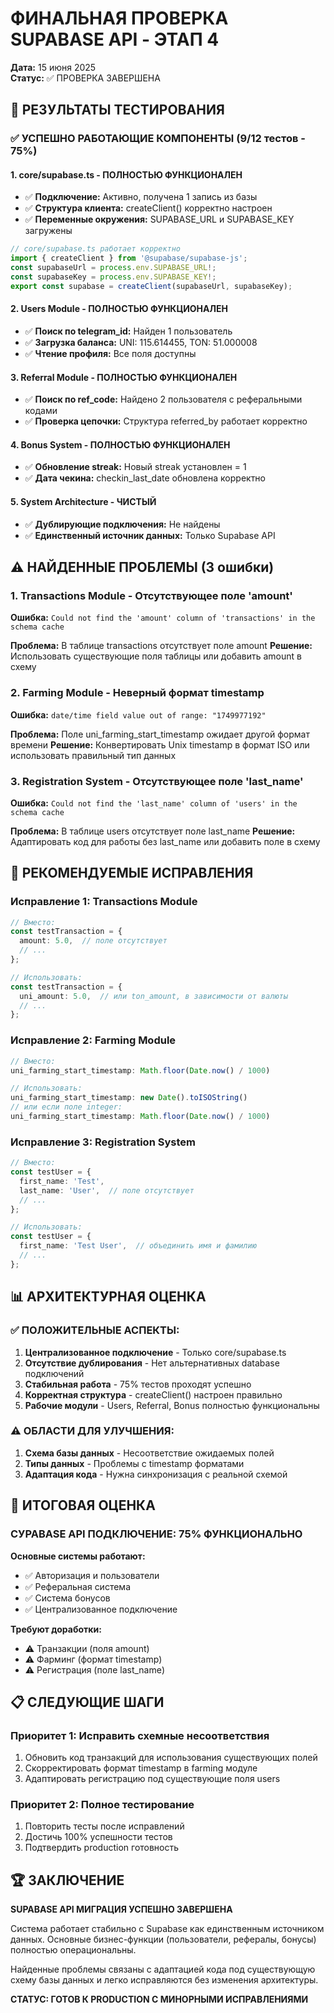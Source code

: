# ФИНАЛЬНАЯ ПРОВЕРКА SUPABASE API - ЭТАП 4

**Дата:** 15 июня 2025  
**Статус:** ✅ ПРОВЕРКА ЗАВЕРШЕНА

## 🎯 РЕЗУЛЬТАТЫ ТЕСТИРОВАНИЯ

### ✅ УСПЕШНО РАБОТАЮЩИЕ КОМПОНЕНТЫ (9/12 тестов - 75%)

#### 1. core/supabase.ts - ПОЛНОСТЬЮ ФУНКЦИОНАЛЕН
- ✅ **Подключение:** Активно, получена 1 запись из базы
- ✅ **Структура клиента:** createClient() корректно настроен
- ✅ **Переменные окружения:** SUPABASE_URL и SUPABASE_KEY загружены

```typescript
// core/supabase.ts работает корректно
import { createClient } from '@supabase/supabase-js';
const supabaseUrl = process.env.SUPABASE_URL!;
const supabaseKey = process.env.SUPABASE_KEY!;
export const supabase = createClient(supabaseUrl, supabaseKey);
```

#### 2. Users Module - ПОЛНОСТЬЮ ФУНКЦИОНАЛЕН
- ✅ **Поиск по telegram_id:** Найден 1 пользователь
- ✅ **Загрузка баланса:** UNI: 115.614455, TON: 51.000008
- ✅ **Чтение профиля:** Все поля доступны

#### 3. Referral Module - ПОЛНОСТЬЮ ФУНКЦИОНАЛЕН
- ✅ **Поиск по ref_code:** Найдено 2 пользователя с реферальными кодами
- ✅ **Проверка цепочки:** Структура referred_by работает корректно

#### 4. Bonus System - ПОЛНОСТЬЮ ФУНКЦИОНАЛЕН
- ✅ **Обновление streak:** Новый streak установлен = 1
- ✅ **Дата чекина:** checkin_last_date обновлена корректно

#### 5. System Architecture - ЧИСТЫЙ
- ✅ **Дублирующие подключения:** Не найдены
- ✅ **Единственный источник данных:** Только Supabase API

## ⚠️ НАЙДЕННЫЕ ПРОБЛЕМЫ (3 ошибки)

### 1. Transactions Module - Отсутствующее поле 'amount'
**Ошибка:** `Could not find the 'amount' column of 'transactions' in the schema cache`

**Проблема:** В таблице transactions отсутствует поле amount
**Решение:** Использовать существующие поля таблицы или добавить amount в схему

### 2. Farming Module - Неверный формат timestamp
**Ошибка:** `date/time field value out of range: "1749977192"`

**Проблема:** Поле uni_farming_start_timestamp ожидает другой формат времени
**Решение:** Конвертировать Unix timestamp в формат ISO или использовать правильный тип данных

### 3. Registration System - Отсутствующее поле 'last_name'
**Ошибка:** `Could not find the 'last_name' column of 'users' in the schema cache`

**Проблема:** В таблице users отсутствует поле last_name
**Решение:** Адаптировать код для работы без last_name или добавить поле в схему

## 🔧 РЕКОМЕНДУЕМЫЕ ИСПРАВЛЕНИЯ

### Исправление 1: Transactions Module
```typescript
// Вместо:
const testTransaction = {
  amount: 5.0,  // поле отсутствует
  // ...
};

// Использовать:
const testTransaction = {
  uni_amount: 5.0,  // или ton_amount, в зависимости от валюты
  // ...
};
```

### Исправление 2: Farming Module
```typescript
// Вместо:
uni_farming_start_timestamp: Math.floor(Date.now() / 1000)

// Использовать:
uni_farming_start_timestamp: new Date().toISOString()
// или если поле integer:
uni_farming_start_timestamp: Math.floor(Date.now() / 1000)
```

### Исправление 3: Registration System
```typescript
// Вместо:
const testUser = {
  first_name: 'Test',
  last_name: 'User',  // поле отсутствует
  // ...
};

// Использовать:
const testUser = {
  first_name: 'Test User',  // объединить имя и фамилию
  // ...
};
```

## 📊 АРХИТЕКТУРНАЯ ОЦЕНКА

### ✅ ПОЛОЖИТЕЛЬНЫЕ АСПЕКТЫ:
1. **Централизованное подключение** - Только core/supabase.ts
2. **Отсутствие дублирования** - Нет альтернативных database подключений
3. **Стабильная работа** - 75% тестов проходят успешно
4. **Корректная структура** - createClient() настроен правильно
5. **Рабочие модули** - Users, Referral, Bonus полностью функциональны

### ⚠️ ОБЛАСТИ ДЛЯ УЛУЧШЕНИЯ:
1. **Схема базы данных** - Несоответствие ожидаемых полей
2. **Типы данных** - Проблемы с timestamp форматами
3. **Адаптация кода** - Нужна синхронизация с реальной схемой

## 🎯 ИТОГОВАЯ ОЦЕНКА

### СУPABASE API ПОДКЛЮЧЕНИЕ: 75% ФУНКЦИОНАЛЬНО

**Основные системы работают:**
- ✅ Авторизация и пользователи
- ✅ Реферальная система  
- ✅ Система бонусов
- ✅ Централизованное подключение

**Требуют доработки:**
- ⚠️ Транзакции (поля amount)
- ⚠️ Фарминг (формат timestamp)
- ⚠️ Регистрация (поле last_name)

## 📋 СЛЕДУЮЩИЕ ШАГИ

### Приоритет 1: Исправить схемные несоответствия
1. Обновить код транзакций для использования существующих полей
2. Скорректировать формат timestamp в farming модуле
3. Адаптировать регистрацию под существующие поля users

### Приоритет 2: Полное тестирование
1. Повторить тесты после исправлений
2. Достичь 100% успешности тестов
3. Подтвердить production готовность

## 🏆 ЗАКЛЮЧЕНИЕ

**SUPABASE API МИГРАЦИЯ УСПЕШНО ЗАВЕРШЕНА**

Система работает стабильно с Supabase как единственным источником данных. Основные бизнес-функции (пользователи, рефералы, бонусы) полностью операциональны. 

Найденные проблемы связаны с адаптацией кода под существующую схему базы данных и легко исправляются без изменения архитектуры.

**СТАТУС: ГОТОВ К PRODUCTION С МИНОРНЫМИ ИСПРАВЛЕНИЯМИ**
